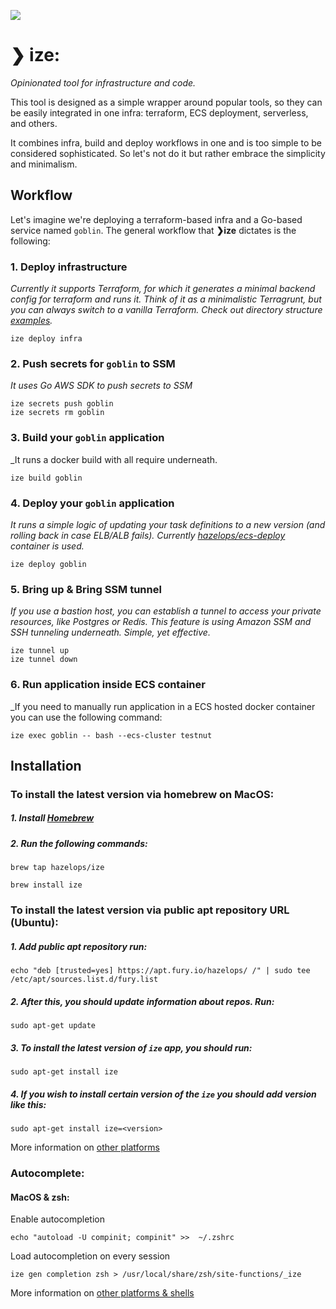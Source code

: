 ![](https://ize.sh/social-preview.png)
# ❯ ize:
_Opinionated tool for infrastructure and code._ 

This tool is designed as a simple wrapper around popular tools, so they can be easily integrated in one infra: terraform, ECS deployment, serverless, and others.

It combines infra, build and deploy workflows in one and is too simple to be considered sophisticated. So let's not do it but rather embrace the simplicity and minimalism.

## Workflow
Let's imagine we're deploying a terraform-based infra and a Go-based  service named `goblin`.
The general workflow that **❯ize** dictates is the following:

### 1. Deploy infrastructure
_Currently it supports Terraform, for which it generates a minimal backend config for terraform and runs it. Think of it as a minimalistic Terragrunt, but you can always switch to a vanilla Terraform. Check out directory structure [examples](https://github.com/hazelops/ize/tree/main/examples/simple-monorepo/.infra)._
```shell
ize deploy infra
```

### 2. Push secrets for `goblin` to SSM
_It uses Go AWS SDK to push secrets to SSM_
```shell
ize secrets push goblin
ize secrets rm goblin
```

### 3. Build your `goblin` application
_It runs a docker build with all require underneath.
```shell
ize build goblin
```

### 4. Deploy your `goblin` application
_It runs a simple logic of updating your task definitions to a new version (and rolling back in case ELB/ALB fails). Currently [hazelops/ecs-deploy](https://github.com/hazelops/ecs-deploy) container is used._
```shell
ize deploy goblin
```

### 5. Bring up & Bring SSM tunnel
_If you use a bastion host, you can establish a tunnel to access your private resources, like Postgres or Redis. This feature is using Amazon SSM and SSH tunneling underneath. Simple, yet effective._
```shell
ize tunnel up
ize tunnel down
```

### 6. Run application inside ECS container
_If you need to manually run application in a ECS hosted docker container you can use the following command:
```shell
ize exec goblin -- bash --ecs-cluster testnut
```

## Installation
### To install the latest version via homebrew on MacOS:
##### 1. Install [Homebrew](https://brew.sh/)
##### 2. Run the following commands:
```shell
brew tap hazelops/ize
```

```shell
brew install ize
```

### To install the latest version via public apt repository URL (Ubuntu):
##### 1. Add public apt repository run:
 ```shell
echo "deb [trusted=yes] https://apt.fury.io/hazelops/ /" | sudo tee /etc/apt/sources.list.d/fury.list
```

##### 2. After this, you should update information about repos. Run:
```shell
sudo apt-get update
```

##### 3. To install the latest version of `ize` app, you should run:
```shell
sudo apt-get install ize 
```

##### 4. If you wish to install certain version of the `ize` you should add version like this:
 ```shell
sudo apt-get install ize=<version>
 ```

More information on [other platforms](DOCS.md#installation)

### Autocomplete:
#### MacOS & zsh:
Enable autocompletion 
```shell
echo "autoload -U compinit; compinit" >>  ~/.zshrc
```
Load autocompletion on every session
```shell
ize gen completion zsh > /usr/local/share/zsh/site-functions/_ize
```

More information on [other platforms & shells](DOCS.md#autocomplete)
